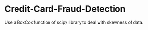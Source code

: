 # Credit-Card-Fraud-Detection
Use a BoxCox function of scipy library to deal with skewness of data.
